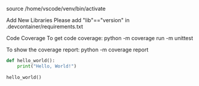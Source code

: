 source /home/vscode/venv/bin/activate

Add New Libraries
Please add "lib"=="version" in .devcontainer/requirements.txt

Code Coverage
To get code coverage:
python -m coverage run -m unittest

To show the coverage report:
python -m coverage report

```python
def hello_world():
    print("Hello, World!")
    
hello_world()